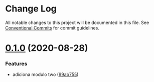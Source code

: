 # Change Log

All notable changes to this project will be documented in this file.
See [Conventional Commits](https://conventionalcommits.org) for commit guidelines.

# [0.1.0](https://github.com/Mathias54/poc_manymodules/compare/@m4ny/one@0.0.4...@m4ny/one@0.1.0) (2020-08-28)


### Features

* adiciona modulo two ([99ab755](https://github.com/Mathias54/poc_manymodules/commit/99ab755406bb9d329b34b1d40aeac0d63340bd37))
